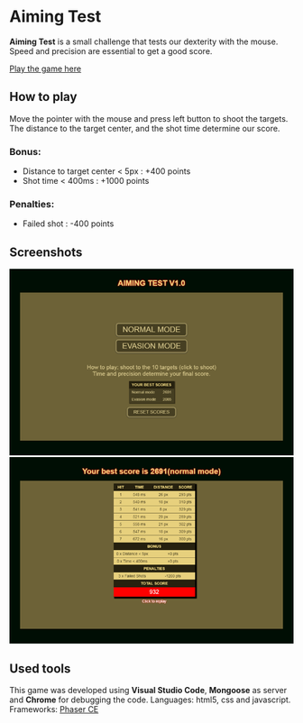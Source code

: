 # Aiming Test
**Aiming Test** is a small challenge that tests our dexterity with the mouse.
Speed and precision are essential to get a good score.

[Play the game here](https://jjcapellan.github.io/aimingtest/)

## How to play
Move the pointer with the mouse and press left button to shoot the targets.
The distance to the target center, and the shot time determine our score.
### Bonus:
- Distance to target center < 5px : +400 points
- Shot time < 400ms : +1000 points
### Penalties:
- Failed shot : -400 points

## Screenshots
![aimingtestscreenshot1](screenshots/screenshot1.png "Menu")
![aimingtestscreenshot2](screenshots/screenshot2.png "Final score")

## Used tools
This game was developed using **Visual Studio Code**, **Mongoose** as server and **Chrome** for debugging the code.
Languages: html5, css and javascript.
Frameworks: [Phaser CE](https://github.com/photonstorm/phaser-ce)


